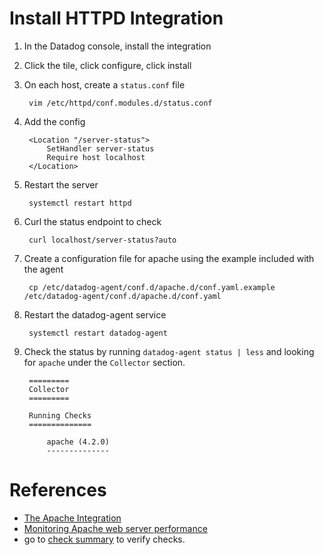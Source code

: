 # Install HTTPD Integration

1. In the Datadog console, install the integration
1. Click the tile, click configure, click install
1. On each host, create a `status.conf` file

        vim /etc/httpd/conf.modules.d/status.conf

1. Add the config

        <Location "/server-status">
            SetHandler server-status
            Require host localhost
        </Location>

1. Restart the server

        systemctl restart httpd

1. Curl the status endpoint to check

        curl localhost/server-status?auto

1. Create a configuration file for apache using the example included with the agent

        cp /etc/datadog-agent/conf.d/apache.d/conf.yaml.example /etc/datadog-agent/conf.d/apache.d/conf.yaml


1. Restart the datadog-agent service

        systemctl restart datadog-agent

1. Check the status by running `datadog-agent status | less` and looking for `apache` under the `Collector` section.

        =========
        Collector
        =========

        Running Checks
        ==============

            apache (4.2.0)
            --------------

# References
- [The Apache Integration](https://docs.datadoghq.com/integrations/apache/?tab=host)
- [Monitoring Apache web server performance
](https://www.datadoghq.com/blog/monitoring-apache-web-server-performance/)
- go to [check summary](https://us5.datadoghq.com/check/summary) to verify checks.